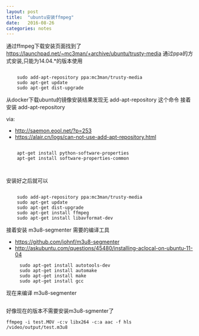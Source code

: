 ```yaml
---
layout: post
title:  "ubuntu安装ffmpeg"
date:   2016-08-26
categories: notes
---
```


通过ffmpeg下载安装页面找到了 https://launchpad.net/~mc3man/+archive/ubuntu/trusty-media
通过ppa的方式安装,只能为14.04.*的版本使用


```

    sudo add-apt-repository ppa:mc3man/trusty-media
    sudo apt-get update
    sudo apt-get dist-upgrade

```

从docker下载ubuntu的镜像安装结果发现无 add-apt-repository 这个命令
接着安装 add-apt-repository

via:

- http://saemon.eool.net/?p=253
- https://alair.cn/logs/can-not-use-add-apt-repository.html

```

    apt-get install python-software-properties 
    apt-get install software-properties-common

    
```

安装好之后就可以

```

    sudo add-apt-repository ppa:mc3man/trusty-media
    sudo apt-get update
    sudo apt-get dist-upgrade
    sudo apt-get install ffmpeg
    sudo apt-get install libavformat-dev
```

接着安装 m3u8-segmenter 需要的编译工具

- https://github.com/johnf/m3u8-segmenter
- http://askubuntu.com/questions/45480/installing-aclocal-on-ubuntu-11-04

```
     sudo apt-get install autotools-dev
     sudo apt-get install automake
     sudo apt-get install make
     sudo apt-get install gcc

```

现在来编译 m3u8-segmenter

```

```


好像现在的版本不需要安装m3u8-sgmenter了

```
ffmpeg -i test.MOV -c:v libx264 -c:a aac -f hls /video/output/test.m3u8

```
